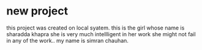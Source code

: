 # new project 

this project was created on local syatem.
this is the girl whose name is sharadda khapra 
she is very much intellligent in her work 
she might not fail in any of the work..
my name is simran chauhan.